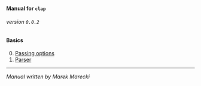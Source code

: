 #### Manual for `clap`
###### version `0.0.2`

#### Basics

0.  [Passing options](passing_options.mdown)
1.  [Parser](parser.mdown)


----

*Manual written by Marek Marecki*

